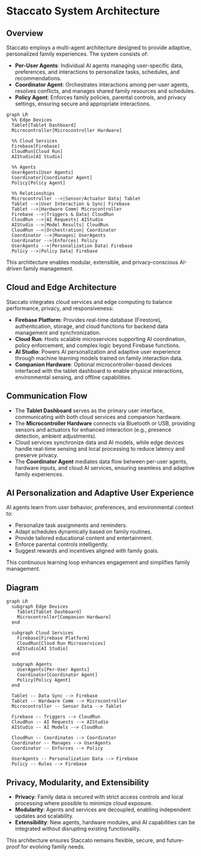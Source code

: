 # Staccato System Architecture

## Overview

Staccato employs a multi-agent architecture designed to provide adaptive, personalized family experiences. The system consists of:

- **Per-User Agents**: Individual AI agents managing user-specific data, preferences, and interactions to personalize tasks, schedules, and recommendations.
- **Coordinator Agent**: Orchestrates interactions among per-user agents, resolves conflicts, and manages shared family resources and schedules.
- **Policy Agent**: Enforces family policies, parental controls, and privacy settings, ensuring secure and appropriate interactions.

```mermaid
graph LR
  %% Edge Devices
  Tablet[Tablet Dashboard]
  Microcontroller[Microcontroller Hardware]

  %% Cloud Services
  Firebase[Firebase]
  CloudRun[Cloud Run]
  AIStudio[AI Studio]

  %% Agents
  UserAgents[User Agents]
  Coordinator[Coordinator Agent]
  Policy[Policy Agent]

  %% Relationships
  Microcontroller -->|Sensor/Actuator Data| Tablet
  Tablet -->|User Interaction & Sync| Firebase
  Tablet -->|Hardware Comm| Microcontroller
  Firebase -->|Triggers & Data| CloudRun
  CloudRun -->|AI Requests| AIStudio
  AIStudio -->|Model Results| CloudRun
  CloudRun -->|Orchestration| Coordinator
  Coordinator -->|Manages| UserAgents
  Coordinator -->|Enforces| Policy
  UserAgents -->|Personalization Data| Firebase
  Policy -->|Policy Data| Firebase
```

This architecture enables modular, extensible, and privacy-conscious AI-driven family management.

## Cloud and Edge Architecture

Staccato integrates cloud services and edge computing to balance performance, privacy, and responsiveness:

- **Firebase Platform**: Provides real-time database (Firestore), authentication, storage, and cloud functions for backend data management and synchronization.
- **Cloud Run**: Hosts scalable microservices supporting AI coordination, policy enforcement, and complex logic beyond Firebase functions.
- **AI Studio**: Powers AI personalization and adaptive user experience through machine learning models trained on family interaction data.
- **Companion Hardware**: Optional microcontroller-based devices interfaced with the tablet dashboard to enable physical interactions, environmental sensing, and offline capabilities.

## Communication Flow

- The **Tablet Dashboard** serves as the primary user interface, communicating with both cloud services and companion hardware.
- The **Microcontroller Hardware** connects via Bluetooth or USB, providing sensors and actuators for enhanced interaction (e.g., presence detection, ambient adjustments).
- Cloud services synchronize data and AI models, while edge devices handle real-time sensing and local processing to reduce latency and preserve privacy.
- The **Coordinator Agent** mediates data flow between per-user agents, hardware inputs, and cloud AI services, ensuring seamless and adaptive family experiences.

## AI Personalization and Adaptive User Experience

AI agents learn from user behavior, preferences, and environmental context to:

- Personalize task assignments and reminders.
- Adapt schedules dynamically based on family routines.
- Provide tailored educational content and entertainment.
- Enforce parental controls intelligently.
- Suggest rewards and incentives aligned with family goals.

This continuous learning loop enhances engagement and simplifies family management.

## Diagram

```mermaid
graph LR
  subgraph Edge Devices
    Tablet[Tablet Dashboard]
    Microcontroller[Companion Hardware]
  end

  subgraph Cloud Services
    Firebase[Firebase Platform]
    CloudRun[Cloud Run Microservices]
    AIStudio[AI Studio]
  end

  subgraph Agents
    UserAgents[Per-User Agents]
    Coordinator[Coordinator Agent]
    Policy[Policy Agent]
  end

  Tablet -- Data Sync --> Firebase
  Tablet -- Hardware Comm --> Microcontroller
  Microcontroller -- Sensor Data --> Tablet

  Firebase -- Triggers --> CloudRun
  CloudRun -- AI Requests --> AIStudio
  AIStudio -- AI Models --> CloudRun

  CloudRun -- Coordinates --> Coordinator
  Coordinator -- Manages --> UserAgents
  Coordinator -- Enforces --> Policy

  UserAgents -- Personalization Data --> Firebase
  Policy -- Rules --> Firebase
```

## Privacy, Modularity, and Extensibility

- **Privacy**: Family data is secured with strict access controls and local processing where possible to minimize cloud exposure.
- **Modularity**: Agents and services are decoupled, enabling independent updates and scalability.
- **Extensibility**: New agents, hardware modules, and AI capabilities can be integrated without disrupting existing functionality.

This architecture ensures Staccato remains flexible, secure, and future-proof for evolving family needs.